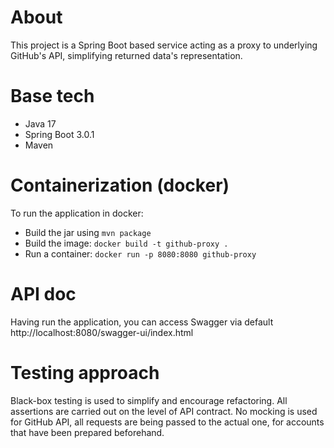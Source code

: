 # About
This project is a Spring Boot based service acting as a proxy to underlying GitHub's API, simplifying returned data's representation.
# Base tech
* Java 17
* Spring Boot 3.0.1
* Maven
# Containerization (docker)
To run the application in docker:
* Build the jar using `mvn package`
* Build the image: `docker build -t github-proxy .`
* Run a container: `docker run -p 8080:8080 github-proxy`
# API doc
Having run the application, you can access Swagger via default http://localhost:8080/swagger-ui/index.html
# Testing approach
Black-box testing is used to simplify and encourage refactoring. All assertions are carried out on the level of API contract. No mocking is used for GitHub API, all requests are being passed to the actual one, for accounts that have been prepared beforehand.
